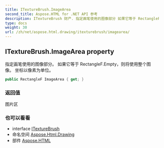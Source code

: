 ```yaml
---
title: ITextureBrush.ImageArea
second_title: Aspose.HTML for .NET API 参考
description: ITextureBrush 财产. 指定画笔使用的图像部分 如果它等于 RectangleF.Empty则将使用整个图像 坐标以像素为单位
type: docs
weight: 30
url: /zh/net/aspose.html.drawing/itexturebrush/imagearea/
---
```

## ITextureBrush.ImageArea property

指定画笔使用的图像部分。 如果它等于 RectangleF.Empty，则将使用整个图像。 坐标以像素为单位。

```csharp
public RectangleF ImageArea { get; }
```

### 返回值

图片区

### 也可以看看

* interface [ITextureBrush](../)
* 命名空间 [Aspose.Html.Drawing](../../itexturebrush/)
* 部件 [Aspose.HTML](../../../)


